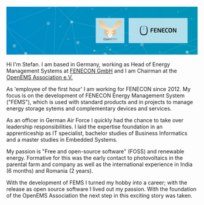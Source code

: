 ![OpenEMS - FEMS - FENECON](https://github.com/sfeilmeier/sfeilmeier/raw/master/background.jpg)

Hi I'm Stefan. I am based in Germany, working as Head of Energy Management Systems at [FENECON GmbH](https://fenecon.de) and I am Chairman at the [OpenEMS Association e.V.](https://openems.io/association/) 

As 'employee of the first hour' I am working for FENECON since 2012. My focus is on the development of FENECON Energy Management System ("FEMS"), which is used with standard products and in projects to manage energy storage sytems and complementary devices and services.

As an officer in German Air Force I quickly had the chance to take over leadership responsibilities. I laid the expertise foundation in an apprenticeship as IT specialist, bachelor studies of Business Informatics and a master studies in Embedded Systems.

My passion is "Free and open-source software" (FOSS) and renewable energy. Formative for this was the early contact to photovoltaics in the parental farm and company as well as the international experience in India (6 months) and Romania (2 years).

With the development of FEMS I turned my hobby into a career; with the release as open source software I lived out my passion. With the foundation of the OpenEMS Association the next step in this exciting story was taken. 